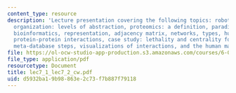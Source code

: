 ```yaml
---
content_type: resource
description: 'Lecture presentation covering the following topics: robotic automation,
  organization: levels of abstraction, proteomics: a definition, paradigm shifts in
  bioinformatics, representation, adjacency matrix, networks, types, hubs, application:
  protein-protein interactions, case study: lethality and centrality for yeast proteins,
  meta-database steps, visualizations of interactions, and the human massome.'
file: https://ol-ocw-studio-app-production.s3.amazonaws.com/courses/6-092-bioinformatics-and-proteomics-january-iap-2005/d5932ba19b98863e2c73f7b887f79118_lec7_1_lec7_2_cw.pdf
file_type: application/pdf
resourcetype: Document
title: lec7_1_lec7_2_cw.pdf
uid: d5932ba1-9b98-863e-2c73-f7b887f79118
---
```

